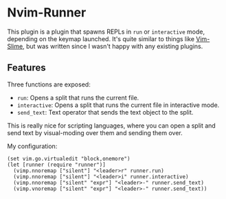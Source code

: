 # Nvim-Runner

This plugin is a plugin that spawns REPLs in `run` or `interactive` mode,
depending on the keymap launched. It's quite similar to things like
[Vim-Slime](https://github.com/jpalardy/vim-slime), but was written since I
wasn't happy with any existing plugins.

## Features

Three functions are exposed:

* `run`: Opens a split that runs the current file.
* `interactive`: Opens a split that runs the current file in interactive mode.
* `send_text`: Text operator that sends the text object to the split.

This is really nice for scripting languages, where you can open a split and
send text by visual-moding over them and sending them over.

My configuration:

```fnl
(set vim.go.virtualedit "block,onemore")
(let [runner (require "runner")]
  (vimp.nnoremap ["silent"] "<leader>r" runner.run)
  (vimp.nnoremap ["silent"] "<leader>i" runner.interactive)
  (vimp.nnoremap ["silent" "expr"] "<leader>-" runner.send_text)
  (vimp.vnoremap ["silent" "expr"] "<leader>-" runner.send_text))
```
